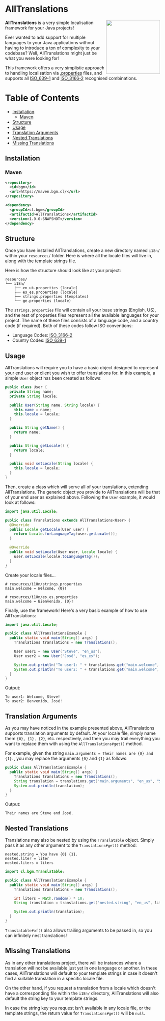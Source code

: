 # AllTranslations

<img align="right" width="175" height="175" src="https://user-images.githubusercontent.com/26081543/232375880-516c6c17-bf49-4463-92ed-43dd1b4f7647.png">

**AllTranslations** is a very simple localisation framework for your Java projects!

Ever wanted to add support for multiple languages to your Java applications without having to introduce a ton of
complexity to your codebase? Well, AllTranslations might just be what you were looking for!

This framework offers a very simplistic approach to handling localisation via [.properties](https://en.wikipedia.org/wiki/.properties) files, and supports all [ISO_639-1](https://en.wikipedia.org/wiki/List_of_ISO_639-1_codes#Table_of_all_possible_two_letter_codes) and [ISO_3166-2](https://en.wikipedia.org/wiki/ISO_3166-2) recognised combinations.

Table of Contents
===
* [Installation](#installation)
  * [Maven](#maven)
* [Structure](#structure)
* [Usage](#usage)
* [Translation Arguments](#translation-arguments)
* [Nested Translations](#nested-translations)
* [Missing Translations](#missing-translations)

## Installation
### Maven

```xml
<repository>
  <id>bgm</id>
  <url>https://maven.bgm.cl/</url>
</repository>
```

```xml
<dependency>
  <groupId>cl.bgm</groupId>
  <artifactId>AllTranslations</artifactId>
  <version>1.0.0-SNAPSHOT</version>
</dependency>
```

## Structure
Once you have installed AllTranslations, create a new directory named `i18n/` within your `resources/` folder. Here
is where all the locale files will live in, along with the template strings file.

Here is how the structure should look like at your project:
```
resources/
└── i18n/
    ├── en_uk.properties (locale)
    ├── es_es.properties (locale)
    ├── strings.properties (templates)
    └── ge.properties (locale)
```

The `strings.properties` file will contain all your base strings (English, US), and the rest of properties files
represent all the available languages for your project. The name of these files consists of a language code, and a
country code (if required). Both of these codes follow ISO conventions:
  * Language Codes: [ISO_3166-2](https://en.wikipedia.org/wiki/ISO_3166-2)
  * Country Codes: [ISO_639-1](https://en.wikipedia.org/wiki/List_of_ISO_639-1_codes)

## Usage
AllTranslations will require you to have a basic object designed to represent your end user or client you wish to
offer translations for. In this example, a simple `User` object has been created as follows:

```java
public class User {
  private String name;
  private String locale;

  public User(String name, String locale) {
    this.name = name;
    this.locale = locale;
  }

  public String getName() {
    return name;
  }

  public String getLocale() {
    return locale;
  }

  public void setLocale(String locale) { 
    this.locale = locale;
  }
}
```

Then, create a class which will serve all of your translations, extending AllTranslations. The generic object you
provide to AllTranslations will be that of your end user as explained above. Following the `User` example, it would
look at follows:
```java
import java.util.Locale;

public class Translations extends AllTranslations<User> {
  @Override
  public Locale getLocale(User user) {
    return Locale.forLanguageTag(user.getLocale());
  }

  @Override
  public void setLocale(User user, Locale locale) {
    user.setLocale(locale.toLanguageTag());
  }
}
```

Create your locale files...
```properties
# resources/i18n/strings.properties
main.welcome = Welcome, {0}!
```

```properties
# resources/i18n/es_es.properties
main.welcome = Bienvenido, {0}!
```

Finally, use the framework! Here's a very basic example of how to use AllTranslations:

```java
import java.util.Locale;

public class AllTranslationsExample {
  public static void main(String[] args) {
    Translations translations = new Translations();

    User user1 = new User("Steve", "en_us");
    User user2 = new User("José", "es_es");

    System.out.println("To user1: " + translations.get("main.welcome", user1, user1.getName()));
    System.out.println("To user2: " + translations.get("main.welcome", user2, user2.getName()));
  }
}
```

Output:
```
To user1: Welcome, Steve!
To user2: Benvenido, José!
```

## Translation Arguments
As you may have noticed in the example presented above, AllTranslations supports translation arguments by default.
At your locale file, simply name them `{0}, {1}, {2}`, etc. respectively, and then you may trail everything you want to
replace them with using the `AllTranslations#get()` method.

For example, given the string `main.arguments = Their names are {0} and {1}.`, you may replace the arguments `{0}` and
`{1}` as follows:
```java
public class AllTranslationsExample {
  public static void main(String[] args) {
    Translations translations = new Translations();
    String translation = translations.get("main.arguments", "en_us", "Steve", "José");
    System.out.println(translation);
  }
}
```

Output:
```
Their names are Steve and José.
```

## Nested Translations
Translations may also be nested by using the `Translatable` object. Simply pass it as any other argument to the
`Translations#get()` method:

```properties
nested.string = You have {0} {1}.
nested.liter = liter
nested.liters = liters
```

```java
import cl.bgm.Translatable;

public class AllTranslationsExample {
  public static void main(String[] args) {
    Translations translations = new Translations();

    int liters = Math.random() * 10;
    String translation = translations.get("nested.string", "en_us", liters, liters == 1 ? Translatable.of("nested.liter") : Translatable.of("nested.liters"));

    System.out.println(translation);
  }
}
```

`Translatable#of()` also allows trailing arguments to be passed in, so you can infinitely nest translations! 

## Missing Translations
As in any other translations project, there will be instances where a translation will not be available just yet in one
language or another. In these cases, AllTranslations will default to your template strings in case it doesn't find a
suitable translation in a specific locale file.

On the other hand, if you request a translation from a locale which doesn't have a corresponding file within the `i18n/`
directory, AllTranslations will also default the string key to your template strings.

In case the string key you request isn't available in any locale file, or the template strings, the return value for
`Translations#get()` will be `null`.
